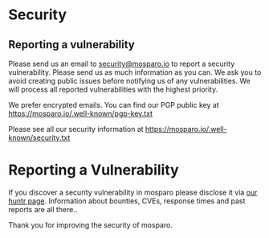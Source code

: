 # Security

## Reporting a vulnerability
Please send us an email to security@mosparo.io to report a security vulnerability. Please send us as much information as you can. We ask you to avoid creating public issues before notifying us of any vulnerabilities. We will process all reported vulnerabilities with the highest priority.

We prefer encrypted emails. You can find our PGP public key at https://mosparo.io/.well-known/pgp-key.txt

Please see all our security information at https://mosparo.io/.well-known/security.txt

# Reporting a Vulnerability

If you discover a security vulnerability in mosparo please disclose it via [our huntr page](https://huntr.dev/repos/mosparo/mosparo/). Information about bounties, CVEs, response times and past reports are all there..

Thank you for improving the security of mosparo.